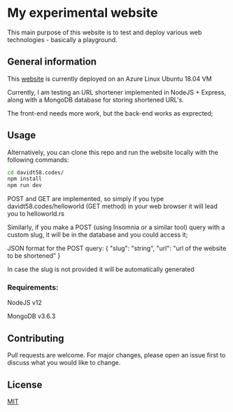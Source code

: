 # My experimental website

This main purpose of this website is to test and deploy various web technologies - basically a playground.

## General information

This [website](https://davidt58.codes) is currently deployed on an Azure Linux Ubuntu 18.04 VM

Currently, I am testing an URL shortener implemented in NodeJS + Express, along with a MongoDB database for storing shortened URL's.

The front-end needs more work, but the back-end works as exprected;

## Usage

Alternatively, you can clone this repo and run the website locally with the following commands:

```bash
cd davidt58.codes/
npm install
npm run dev
```

POST and GET are implemented, so simply if you type davidt58.codes/helloworld (GET method) in your web browser it will lead you to helloworld.rs

Similarly, if you make a POST (using Insomnia or a similar tool) query with a custom slug, it will be in the database and you could access it;

JSON format for the POST query: 
{
  "slug": "string",
  "url": "url of the website to be shortened"
}

In case the slug is not provided it will be automatically generated

### Requirements:
NodeJS v12

MongoDB v3.6.3

## Contributing
Pull requests are welcome. For major changes, please open an issue first to discuss what you would like to change.


## License
[MIT](https://choosealicense.com/licenses/mit/)
